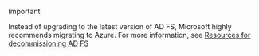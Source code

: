 

> [!IMPORTANT]
> Instead of upgrading to the latest version of AD FS, Microsoft highly recommends migrating to Azure. 
> For more information, see [Resources for decommissioning AD FS](../WindowsServerDocs/identity/ad-fs/ad-fs-decommission.md)
